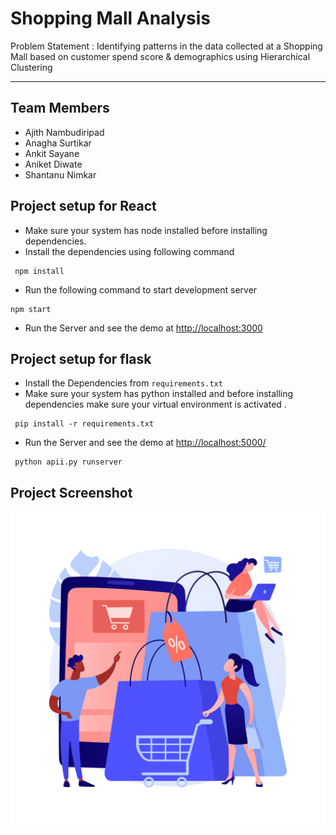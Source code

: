 # Shopping Mall Analysis

Problem Statement : Identifying patterns in the data collected at a Shopping Mall based on customer spend score & demographics using Hierarchical Clustering

<hr>

## Team Members

- Ajith Nambudiripad
- Anagha Surtikar
- Ankit Sayane
- Aniket Diwate
- Shantanu Nimkar

## Project setup for React

- Make sure your system has node installed before installing dependencies.
- Install the dependencies using following command

```
 npm install
```

- Run the following command to start development server

```
npm start
```

- Run the Server and see the demo at [http://localhost:3000](http://localhost:3000)

## Project setup for flask

- Install the Dependencies from `requirements.txt`
- Make sure your system has python installed and before installing dependencies make sure your virtual environment is activated .

```
 pip install -r requirements.txt
```

- Run the Server and see the demo at [http://localhost:5000/](http://localhost:5000/)

```
 python apii.py runserver
```

## Project Screenshot

![Registration](https://github.com/aniketdiwate2208/shoppingmallanalysis/blob/main/src/assets/images/regist.jpg)
